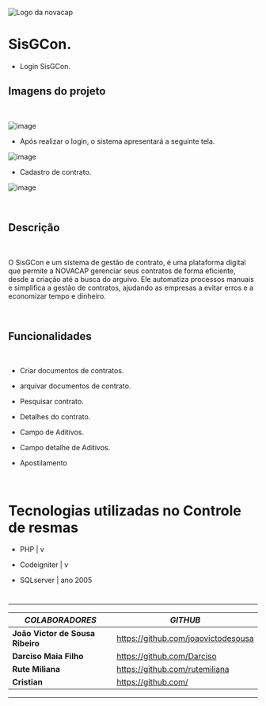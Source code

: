![Logo da novacap](https://assets.infra.grancursosonline.com.br/projeto/novacap-companhia-urbanizadora-da-nova-capital-do-brasil.png)


# SisGCon.

* Login SisGCon.

## Imagens do projeto

<br>

![image](https://user-images.githubusercontent.com/107226493/229829719-c083836c-af7d-42bd-9314-0382dafaeb7f.png)

* Após realizar o login, o sistema apresentará a seguinte tela.

![image](https://user-images.githubusercontent.com/107226493/230071997-6c1ae64a-8c8b-4829-b120-0d732476b40f.png)

*  Cadastro de contrato.

![image](https://user-images.githubusercontent.com/107226493/230072582-54cd5c10-7098-4a2e-ac8d-744e764a6a35.png)


<br>

## Descrição

<br>

O SisGCon e um sistema de gestão de contrato, é uma plataforma digital que permite a NOVACAP gerenciar seus contratos de forma eficiente, desde a criação até a busca do arguivo. Ele automatiza processos manuais e simplifica a gestão de contratos, ajudando as empresas a evitar erros e a economizar tempo e dinheiro.

<br>

## Funcionalidades
 
<br>

*  Criar documentos de contratos.

* arquivar documentos de contrato.

* Pesquisar contrato.

* Detalhes do contrato.

* Campo de Aditivos.

* Campo detalhe de Aditivos.

* Apostilamento 

<br>

# Tecnologias utilizadas no Controle de resmas

* PHP | v

* Codeigniter | v

* SQLserver | ano 2005

#

---------------------------------------------------------------

_**COLABORADORES**_ | _**GITHUB**_
-------------- | ----------------
**João Victor de Sousa Ribeiro** | https://github.com/joaovictodesousa
**Darciso Maia Filho** | https://github.com/Darciso
**Rute Miliana** | https://github.com/rutemiliana
**Cristian**  | https://github.com/

---------------------------------------------------------------

